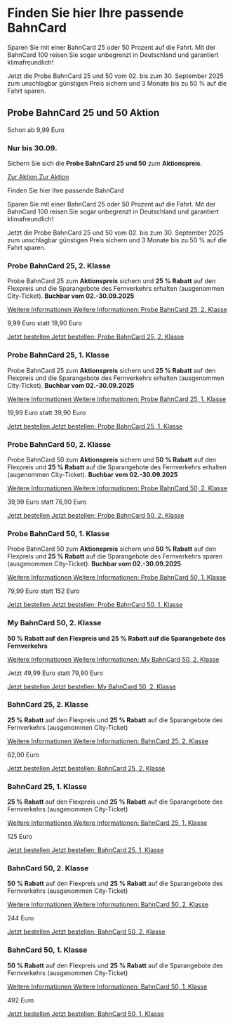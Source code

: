 Finden Sie hier Ihre passende BahnCard
==========

Sparen Sie mit einer BahnCard 25 oder 50 Prozent auf die Fahrt. Mit der BahnCard 100 reisen Sie sogar unbegrenzt in Deutschland und garantiert klimafreundlich!

Jetzt die Probe BahnCard 25 und 50 vom 02. bis zum 30. September 2025 zum unschlagbar günstigen Preis sichern und 3 Monate bis zu 50 % auf die Fahrt sparen.

Probe BahnCard 25 und 50 Aktion
----------

Schon ab 9,99 Euro

### Nur bis 30.09. ###

Sichern Sie sich die **Probe BahnCard 25 und 50** zum **Aktionspreis**.

[Zur Aktion Zur Aktion](https://www.bahn.de/angebot/bahncard/probebahncard/probebc-aktion)

Finden Sie hier Ihre passende BahnCard

Sparen Sie mit einer BahnCard 25 oder 50 Prozent auf die Fahrt. Mit der BahnCard 100 reisen Sie sogar unbegrenzt in Deutschland und garantiert klimafreundlich!

Jetzt die Probe BahnCard 25 und 50 vom 02. bis zum 30. September 2025 zum unschlagbar günstigen Preis sichern und 3 Monate bis zu 50 % auf die Fahrt sparen.

### Probe BahnCard 25, 2. Klasse ###

 Probe BahnCard 25 zum **Aktionspreis** sichern und **25 % Rabatt** auf den Flexpreis und die Sparangebote des Fernverkehrs erhalten (ausgenommen City-Ticket). **Buchbar vom 02.-30.09.2025**

[Weitere Informationen Weitere Informationen: Probe BahnCard 25, 2. Klasse](https://www.bahn.de/angebot/bahncard/probebahncard25-2-klasse)

9,99 Euro statt 19,90 Euro

[Jetzt bestellen Jetzt bestellen: Probe BahnCard 25, 2. Klasse](https://www.bahn.de/buchung/katalog/BC/FVKBACI00001O209)

### Probe BahnCard 25, 1. Klasse ###

 Probe BahnCard 25 zum **Aktionspreis** sichern und **25 % Rabatt** auf den Flexpreis und die Sparangebote des Fernverkehrs erhalten (ausgenommen City-Ticket). **Buchbar vom 02.-30.09.2025**

[Weitere Informationen Weitere Informationen: Probe BahnCard 25, 1. Klasse](https://www.bahn.de/angebot/bahncard/probebahncard25-1-klasse)

19,99 Euro statt 39,90 Euro

[Jetzt bestellen Jetzt bestellen: Probe BahnCard 25, 1. Klasse](https://www.bahn.de/buchung/katalog/BC/FVKBACI00001O109)

### Probe BahnCard 50, 2. Klasse ###

 Probe BahnCard 50 zum **Aktionspreis** sichern und **50 % Rabatt** auf den Flexpreis und **25 % Rabatt** auf die Sparangebote des Fernverkehrs erhalten (augenommen City-Ticket). **Buchbar vom 02.-30.09.2025**

[Weitere Informationen Weitere Informationen: Probe BahnCard 50, 2. Klasse](https://www.bahn.de/angebot/bahncard/probebahncard50-2-klasse)

39,99 Euro statt 76,90 Euro

[Jetzt bestellen Jetzt bestellen: Probe BahnCard 50, 2. Klasse](https://www.bahn.de/buchung/katalog/BC/FVKBACI00001O210)

### Probe BahnCard 50, 1. Klasse ###

 Probe BahnCard 50 zum **Aktionspreis** sichern und **50 % Rabatt** auf den Flexpreis und **25 % Rabatt** auf die Sparangebote des Fernverkehrs sparen (ausgenommen City-Ticket). **Buchbar vom 02.-30.09.2025**

[Weitere Informationen Weitere Informationen: Probe BahnCard 50, 1. Klasse](https://www.bahn.de/angebot/bahncard/probebahncard50-1-klasse)

79,99 Euro statt 152 Euro

[Jetzt bestellen Jetzt bestellen: Probe BahnCard 50, 1. Klasse](https://www.bahn.de/buchung/katalog/BC/FVKBACI00001O110)

### My BahnCard 50, 2. Klasse ###

**50 % Rabatt auf den Flexpreis und 25 % Rabatt auf die Sparangebote des Fernverkehrs**

[Weitere Informationen Weitere Informationen: My BahnCard 50, 2. Klasse](https://www.bahn.de/angebot/bahncard/bahncard50/mybahncard-2-klasse)

Jetzt 49,99 Euro statt 79,90 Euro

[Jetzt bestellen Jetzt bestellen: My BahnCard 50, 2. Klasse](https://www.bahn.de/buchung/katalog/BC/FVKBACI00001O212)

### BahnCard 25, 2. Klasse ###

**25 % Rabatt** auf den Flexpreis und **25 % Rabatt** auf die Sparangebote des Fernverkehrs (ausgenommen City-Ticket)

[Weitere Informationen Weitere Informationen: BahnCard 25, 2. Klasse](https://www.bahn.de/angebot/bahncard/bahncard25-2-klasse)

62,90 Euro

[Jetzt bestellen Jetzt bestellen: BahnCard 25, 2. Klasse](https://www.bahn.de/buchung/katalog/BC/FVKBACI00001O205)

### BahnCard 25, 1. Klasse ###

**25 % Rabatt** auf den Flexpreis und **25 % Rabatt** auf die Sparangebote des Fernverkehrs (ausgenommen City-Ticket)

[Weitere Informationen Weitere Informationen: BahnCard 25, 1. Klasse](https://www.bahn.de/angebot/bahncard/bahncard25-1-klasse)

125 Euro

[Jetzt bestellen Jetzt bestellen: BahnCard 25, 1. Klasse](https://www.bahn.de/buchung/katalog/BC/FVKBACI00001O105)

### BahnCard 50, 2. Klasse ###

**50 % Rabatt** auf den Flexpreis und **25 % Rabatt** auf die Sparangebote des Fernverkehrs (ausgenommen City-Ticket)

[Weitere Informationen Weitere Informationen: BahnCard 50, 2. Klasse](https://www.bahn.de/angebot/bahncard/bahncard50-2-klasse)

244 Euro

[Jetzt bestellen Jetzt bestellen: BahnCard 50, 2. Klasse](https://www.bahn.de/buchung/katalog/BC/FVKBACI00001O204)

### BahnCard 50, 1. Klasse ###

**50 % Rabatt** auf den Flexpreis und **25 % Rabatt** auf die Sparangebote des Fernverkehrs (ausgenommen City-Ticket)

[Weitere Informationen Weitere Informationen: BahnCard 50, 1. Klasse](https://www.bahn.de/angebot/bahncard/bahncard50-1-klasse)

492 Euro

[Jetzt bestellen Jetzt bestellen: BahnCard 50, 1. Klasse](https://www.bahn.de/buchung/katalog/BC/FVKBACI00001O104)
